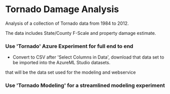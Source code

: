 # Tornado Damage Analysis

Analysis of a collection of Tornado data from 1984 to 2012.

The data includes State/County F-Scale and property damage estimate.

### Use 'Tornado' Azure Experiment for full end to end

- Convert to CSV after 'Select Columns in Data', download that data set to be imported into the AzureML Studio datasets.

that will be the data set used for the modeling and webservice

### Use 'Tornado Modeling' for a streamlined modeling experiment
